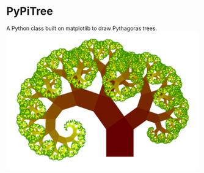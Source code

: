# PyPiTree
A Python class built on matplotlib to draw Pythagoras trees.
![example](/img/tree_example.png)
